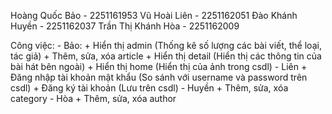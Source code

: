 Hoàng Quốc Bảo - 2251161953
Vũ Hoài Liên - 2251162051
Đào Khánh Huyền - 2251162037
Trần Thị Khánh Hòa - 2251162009

Công việc: 
    - Bảo: 
          + Hiển thị admin (Thống kê số lượng các bài viết, thể loại, tác giả)
          + Thêm, sửa, xóa article 
          + Hiển thị detail (Hiển thị các thông tin của bài hát bên ngoài)
          + Hiển thị home (Hiển thị của ảnh trong csdl)
    - Liên 
          + Đăng nhập tài khoản mật khẩu (So sánh với username và password trên csdl)
          + Đăng ký tài khoản (Lưu trên csdl)
    - Huyền 
          + Thêm, sửa, xóa  category
    - Hòa 
          + Thêm, sửa, xóa author
